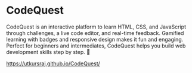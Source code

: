 # CodeQuest
CodeQuest is an interactive platform to learn HTML, CSS, and JavaScript through challenges, a live code editor, and real-time feedback. Gamified learning with badges and responsive design makes it fun and engaging. Perfect for beginners and intermediates, CodeQuest helps you build web development skills step by step. 🚀


https://utkursraj.github.io/CodeQuest/
